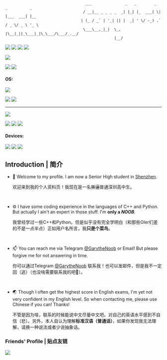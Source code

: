 ```
                                    ___               _   _        _  _          _    
                                   / __|__ _ _ _ _  _| |_| |_  ___| \| |___  ___| |__ 
                                  | (_ / _` | '_| || |  _| ' \/ -_) .` / _ \/ _ \ '_ \
                                   \___\__,_|_|  \_, |\__|_||_\___|_|\_\___/\___/_.__/
                                                 |__/                                                    
```

[![](https://img.shields.io/badge/GitHub-GarytheNoob-blue?style=flat-square&logo=GitHub)](https://github.com/GarytheNoob)
[![](https://img.shields.io/badge/Email-outlook.com-blue?style=flat-square&logo=microsoftoutlook)](mailto:garythenoob@outlook.com)
[![](https://img.shields.io/github/stars/garythenoob?affiliations=OWNER&logo=github&style=flat-square)](https://github.com/GarytheNoob)
[![](https://img.shields.io/website?down_color=lightgrey&down_message=Broken&label=My%20Blog&logo=github&up_color=brightgreen&up_message=Online&url=https%3A%2F%2Fgarythenoob.github.io&style=flat-square)](https://garythenoob.github.io)

![](http://github-profile-summary-cards.vercel.app/api/cards/profile-details?username=GarytheNoob&theme=tokyonight) 

![](http://github-profile-summary-cards.vercel.app/api/cards/stats?username=GarytheNoob&theme=tokyonight) 
![](http://github-profile-summary-cards.vercel.app/api/cards/productive-time?username=GarytheNoob&theme=tokyonight&utcOffset=8) 


#### OS:

![](https://img.shields.io/badge/Windows-11-0078d4?style=flat&logo=windows11)

![](https://img.shields.io/badge/Editor-VS_Code-007ACC?style=flat-square&logo=visualstudiocode)
![](https://img.shields.io/badge/Terminal-Windows_Terminal-4d4d4d?style=flat-square&logo=windowsterminal&logoColor=white)

---

![](https://img.shields.io/badge/Linux-Arch-1793d1?style=flat-square&logo=archlinux&logoColor=white)

![](https://img.shields.io/badge/Editor-NeoVim-57A143?style=flat-square&logo=neovim&logoColor=white)
![](https://img.shields.io/badge/Windows_Manager-dwm-1177aa?style=flat-square&logo=dwm&logoColor=white)
![](https://img.shields.io/badge/Terminal-Alacritty-F46D01?style=flat-square&logo=alacritty&logoColor=white)

#### Devices:

![](https://img.shields.io/badge/Dell-G15_9920-007DB8?style=flat-square&logo=dell)
![](https://img.shields.io/badge/Redmi-K50_Pro-FF6900?style=flat-square&logo=xiaomi&logoColor=white)
![](https://img.shields.io/badge/iPad-Air_4-white?style=flat-square&logo=apple&logoColor=white)

## Introduction | 简介
- 👋 Welcome to my profile. I am now a Senior High student in [Shenzhen](https://www.google.com/maps/place/Shenzhen "Yeah the place where fake phones are made and all lost iPhones goes to").

     欢迎来到我的个人资料页！我现在是一名~~苦逼~~普通深圳高中生。

&emsp;

- ⚙️ I have some coding experience in the languages of C++ and Python. But actually I ain't an expert in those stuff. I'm **only a *NOOB***.

     我曾经学过一些C++和Python。但是似乎没有完全学明白（和那些OIer们差的不是一点半点）正如用户名所言，我**只是个菜鸟**。
     
&emsp;

- 📫 You can reach me via Telegram [@GarytheNoob](https://t.me/garythenoob) or Email! But please forgive me for not answering in time.

     你可以通过Telegram [@GarytheNoob](https://t.me/garythenoob) 联系我！也可以发邮件，但是我不一定回（逃）（也没啥需要联系我的吧🤔）。
     
&emsp;

- 🌏 Though I often get the highest score in English exams, I'm yet not very confident in my English level. So when contacting me, please use Chinese if you can! Thanks!

     不管是因为啥，联系的时候能说中文尽量中文吧。对自己的英语水平感到不自信（悲）。另外，本人自认为理解**标准汉语（普通话）**，如果你发现我无法理解，请换一种说法或者少说抽象话。

### Friends' Profile | 贴点友链
[![](https://img.shields.io/badge/GitHub%20-66Leo66-blue?style=flat-square&logo=GitHub)](https://github.com/66Leo66)

